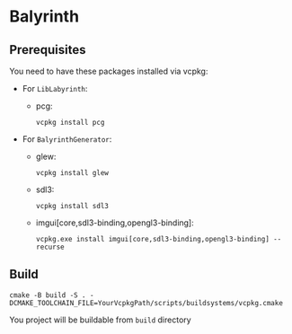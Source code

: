 # Balyrinth

## Prerequisites

You need to have these packages installed via vcpkg:
- For `LibLabyrinth`:
	- pcg:
		```
		vcpkg install pcg
		```

- For `BalyrinthGenerator`:
	- glew:
		```
		vcpkg install glew
		```
	- sdl3:
		```
		vcpkg install sdl3
		```
	- imgui[core,sdl3-binding,opengl3-binding]:
		```
		vcpkg.exe install imgui[core,sdl3-binding,opengl3-binding] --recurse
		```

## Build 

```
cmake -B build -S . -DCMAKE_TOOLCHAIN_FILE=YourVcpkgPath/scripts/buildsystems/vcpkg.cmake
```

You project will be buildable from `build` directory
